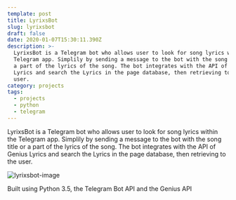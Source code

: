 ```yaml
---
template: post
title: LyrixsBot
slug: lyrixsbot
draft: false
date: 2020-01-07T15:30:11.390Z
description: >-
  LyrixsBot is a Telegram bot who allows user to look for song lyrics within the
  Telegram app. Simplily by sending a message to the bot with the song title or
  a part of the lyrics of the song. The bot integrates with the API of Genius
  Lyrics and search the Lyrics in the page database, then retrieving to the
  user.
category: projects
tags:
  - projects
  - python
  - telegram
---
```

LyrixsBot is a Telegram bot who allows user to look for song lyrics within the Telegram app. Simplily by sending a message to the bot with the song title or a part of the lyrics of the song. The bot integrates with the API of Genius Lyrics and search the Lyrics in the page database, then retrieving to the user.

![lyrixsbot-image](/media/lyrixsbot.png)

Built using Python 3.5, the Telegram Bot API and the Genius API
